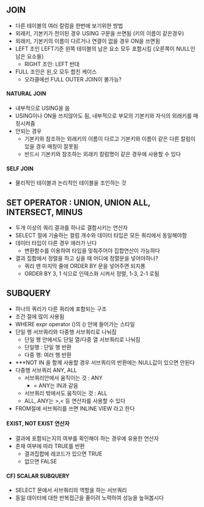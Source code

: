## JOIN
- 다른 테이블의 여러 칼럼을 한번에 보기위한 방법
- 외래키, 기본키가 전이된 경우 USING 구문을 쓰면됨 (키의 이름이 같은경우)
- 외래키, 기본키의 이름이 다르거나 연결이 없을 경우 ON을 쓰면됨
- LEFT 조인 LEFT기준 왼쪽 테이블의 남은 요소 모두 포함시킴 (오른쪽이 NULL인 남은 요소들)
	- RIGHT 조인: LEFT 반대
- FULL 조인은 왼,오 모두 합친 케이스
	- 오라클에선 FULL OUTER JOIN이 불가능?


#### NATURAL JOIN
- 내부적으로 USING을 씀
- USING이나 ON을 쓰지않아도 됨, 내부적으로 부모의 기본키와 자식의 외래키를 매칭시켜줌
- 안되는 경우
	- 기본키와 참조하는 외래키의 이름이 다르고 기본키와 이름이 같은 다른 칼럼이 있을 경우 매칭이 잘못됨
	- 반드시 기본키와 참조하는 외래키 칼럼명이 같은 경우에 사용할 수 있다

#### SELF JOIN
- 물리적인 테이블과 논리적인 테이블을 조인하는 것


## SET OPERATOR : UNION, UNION ALL, INTERSECT, MINUS
- 두개 이상의 쿼리 결과를 하나로 결합시키는 연산자
- SELECT 절에 기술하는 컬럼 개수와 데이터 타입은 모든 쿼리에서 동일해야함
- 데이터 타입이 다른 경우 에러가 난다
	- 변환함수를 이용하여 타입을 맞춰주어야 집합연산이 가능하다
- 결과 집합에서 정렬을 하고 싶을 때 어디에 정렬문을 넣어야하나?
	- 쿼리 맨 마지막 줄에 ORDER BY 문을 넣어주면 되지롱
	- ORDER BY 3, 1 식으로 인덱스화 시켜서 정렬, 1-3, 2-1 로됨

## SUBQUERY
- 하나의 쿼리가 다른 쿼리에 포함되는 구조
- 조건 절에 많이 사용됨
- WHERE expr operator ()의 () 안에 들어가는 스타일
- 단일 행 서브쿼리와 다중행 서브쿼리로 나눠짐
	- 단일 행 안에서도 단일 열/다중 열 서브쿼리로 나눠짐
	- 단일행 : 단일 행 반환
	- 다중 행: 여러 행 반환
- ***NOT IN 을 함께 사용할 경우 서브쿼리의 반환에는 NULL값이 있으면 안된다
- 다중행 서브쿼리 ANY, ALL
	- 서브쿼리안에서 움직이는 것 : ANY
		- = ANY는 IN과 같음
	- 서브쿼리 밖에서도 움직이는 것 : ALL
	- ALL, ANY는 >,< 등 연산자를 사용할 수 있다
- FROM절에 서브쿼리를 쓰면 INLINE VIEW 라고 한다

#### EXIST, NOT EXIST 연산자
- 결과에 포함되는지의 여부를 확인해야 하는 경우에 유용한 연산자
- 존재 여부에 따라 TRUE를 반환
	- 결과집합에 레코드가 있으면 TRUE
	- 없으면 FALSE

#### CF) SCALAR SUBQUERY
- SELECT 문에서 서브쿼리의 역할을 하는 서브쿼리
- 동일 데이터에 대한 반복접근을 줄이려 노력하여 성능을 높혀봅시다


























